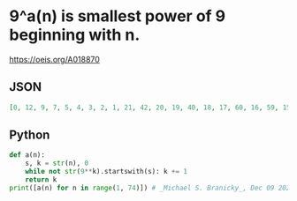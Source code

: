 # 9^a\(n\) is smallest power of 9 beginning with n\.
https://oeis.org/A018870
## JSON
```JSON
[0, 12, 9, 7, 5, 4, 3, 2, 1, 21, 42, 20, 19, 40, 18, 17, 60, 16, 59, 15, 80, 14, 101, 57, 13, 78, 34, 12, 77, 33, 11, 98, 54, 10, 119, 75, 53, 9, 118, 96, 52, 30, 8, 95, 73, 51, 7, 138, 94, 72, 50, 28, 6, 115, 93, 71, 49, 27, 5, 114, 92, 70, 48, 26, 4, 135, 113, 91, 69, 47, 25, 3, 134]
```
## Python
```Python
def a(n):
    s, k = str(n), 0
    while not str(9**k).startswith(s): k += 1
    return k
print([a(n) for n in range(1, 74)]) # _Michael S. Branicky_, Dec 09 2021
```
